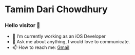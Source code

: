  Tamim Dari Chowdhury
====================


### Hello visitor 👋

- 🔭 I’m currently working as an iOS Developer
- 💬 Ask me about anything, I would love to communicate.
- 📫 How to reach me: [Gmail](mailto:dari.tamim028@gmail.com)
